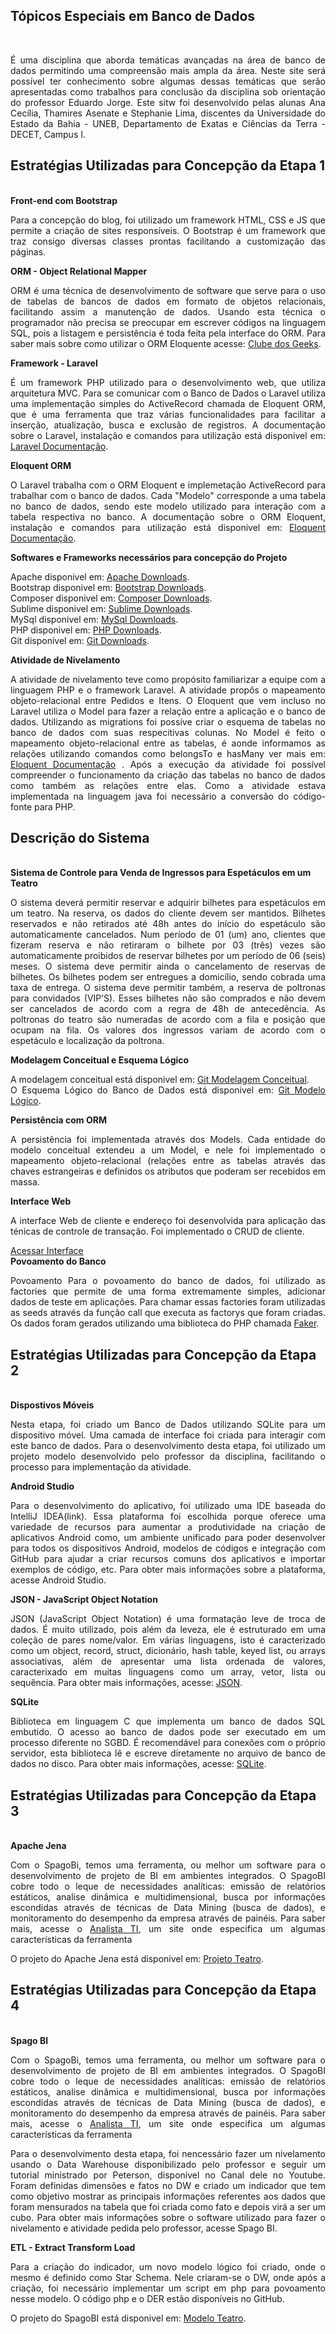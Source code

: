 <form class="form-horizontal" method="#">
 <div class="container">
  <div class="jumbotron">
    <h2>Tópicos Especiais em Banco de Dados</h2> </br>
    <p align="justify">É uma disciplina que aborda temáticas avançadas na área de banco de dados permitindo uma compreensão mais ampla da área. Neste site será possível ter conhecimento sobre algumas dessas temáticas que serão apresentadas como trabalhos
    para conclusão da disciplina sob orientação do professor Eduardo Jorge. Este sitw foi desenvolvido pelas alunas Ana Cecília, Thamires Asenate e Stephanie Lima, discentes da Universidade do Estado da Bahia - UNEB, Departamento de Exatas e Ciências da Terra - DECET, Campus I.  </p> 
  </div>
</div>
</form>

<form class="form-horizontal" method="#">
 <div class="container">
  <div class="jumbotron">
    <h2>Estratégias Utilizadas para Concepção da Etapa 1</h2> </br>
  </div>

  <div class="well">
  	<strong>Front-end com Bootstrap</strong></br>
  	<p align="justify">Para a concepção do blog, foi utilizado um framework HTML, CSS e JS que permite a criação de sites responsíveis. O Bootstrap é um framework que traz consigo diversas classes prontas facilitando a customização das páginas.</p>
  </div>

  <div class="well">
  	<strong>ORM - Object Relational Mapper</strong></br>
  	<p align="justify"> ORM é uma técnica de desenvolvimento de software que serve para o uso de tabelas de bancos de dados em formato de objetos relacionais, facilitando assim a manutenção de dados. Usando esta técnica o programador não precisa se preocupar em escrever códigos na linguagem SQL, pois a listagem e persistência é toda feita pela interface do ORM. Para saber mais sobre como utilizar o ORM Eloquente acesse: <a href="http://clubedosgeeks.com.br/programacao/php/laravel-usando-o-orm-eloquent">Clube dos Geeks</a>.</p>
  </div>

  <div class="well">
  	<strong>Framework - Laravel</strong></br>
  	<p align="justify">
     É um framework PHP utilizado para o desenvolvimento web, que utiliza arquitetura MVC. Para se comunicar com o Banco de Dados o Laravel utiliza uma implementação simples do ActiveRecord chamada de Eloquent ORM, que é uma ferramenta que traz várias funcionalidades para facilitar a inserção, atualização, busca e exclusão de registros. A documentação sobre o Laravel, instalação e comandos para utilização está disponivel em: <a href="https://laravel.com/docs/5.4">Laravel Documentação</a>.
    </p>
  </div>

   <div class="well">
  	<strong>Eloquent ORM</strong></br>
  	<p align="justify">
     O Laravel trabalha com o ORM Eloquent e implemetação ActiveRecord para trabalhar com o banco de dados. Cada "Modelo" corresponde a uma tabela no banco de dados, sendo este modelo utilizado para interação com a tabela respectiva no banco. A documentação sobre o ORM Eloquent, instalação e comandos para utilização está disponivel em: <a href="https://laravel.com/docs/5.0/eloquent#introduction">Eloquent Documentação</a>.
    </p>
  </div>

  <div class="well">
  	<strong>Softwares e Frameworks necessários para concepção do Projeto</strong> </br>
  	<p align="justify"> 
    Apache disponivel em: <a href="https://www.apachelounge.com/download/">Apache Downloads</a>.
    </br>
    Bootstrap disponivel em: <a href="http://getbootstrap.com/">Bootstrap Downloads</a>.
    </br>
    Composer disponivel em: <a href="https://getcomposer.org/">Composer Downloads</a>.
    </br>
    Sublime disponivel em: <a href="http://www.sublimetext.com/2">Sublime Downloads</a>.
    </br>
    MySql disponivel em: <a href="https://www.mysql.com/downloads/">MySql Downloads</a>.
    </br>
    PHP disponivel em: <a href="http://php.net/downloads.php">PHP Downloads</a>.
    </br>
    Git disponivel em: <a href="https://git-scm.com/downloads">Git Downloads</a>.
    </p>
  </div>

  <div class="well">
    <strong>Atividade de Nivelamento</strong></br>
    <p align="justify">
    A atividade de nivelamento teve como propósito familiarizar a equipe com a linguagem PHP e o framework Laravel. A atividade propôs o mapeamento objeto-relacional entre Pedidos e Itens. O Eloquent que vem incluso no Laravel utiliza o Model para fazer a relação entre a aplicação e o banco de dados. Utilizando as migrations foi possíve criar o esquema de tabelas no banco de dados com suas respecitivas colunas. No Model é feito o mapeamento objeto-relacional entre as tabelas, é aonde informamos as relações utilizando comandos como belongsTo e hasMany ver mais em: <a href="https://laravel.com/docs/5.0/eloquent#introduction">Eloquent Documentação</a> . Após a execução da atividade foi possível compreender o funcionamento da criação das tabelas no banco de dados como também as relações entre elas.  Como a atividade estava implementada na linguagem java foi necessário a conversão do código-fonte para PHP.
    </p>
  </div>

</div>
</form>

<form class="form-horizontal" method="#">
 <div class="container">
  <div class="jumbotron">
    <h2>Descrição do Sistema</h2> </br>
  </div>

   <div class="well">
    <strong>Sistema de Controle para Venda de Ingressos para Espetáculos em um Teatro</strong></br>
    <p align="justify">O sistema deverá permitir reservar e adquirir bilhetes para espetáculos em um teatro. Na reserva, os dados do cliente devem ser mantidos. Bilhetes reservados e não retirados até 48h antes do início do espetáculo são automaticamente cancelados. Num período de 01 (um) ano, clientes que fizeram reserva e não retiraram o bilhete por 03 (três) vezes são automaticamente proibidos de reservar bilhetes por um período de 06 (seis) meses. O sistema deve permitir ainda o cancelamento de reservas de bilhetes. Os bilhetes podem ser entregues a domicílio, sendo cobrada uma taxa de entrega. O sistema deve permitir também, a reserva de poltronas para convidados (VIP’S). Esses bilhetes não são comprados e não devem ser cancelados de acordo com a regra de 48h de antecedência. As poltronas do teatro são numeradas de acordo com a fila e posição que ocupam na fila. Os valores dos ingressos variam de acordo com o espetáculo e localização da poltrona.</p>
  </div>

  <div class="well">
    <strong>Modelagem Conceitual e Esquema Lógico</strong></br>
    <p align="justify"> A modelagem conceitual está disponivel em: <a href="https://github.com/slrocha/tebd/blob/master/documentos/Teatro%20DER.png">Git Modelagem Conceitual</a>.
    </br>
    O Esquema Lógico do Banco de Dados está  disponivel em: <a href="https://github.com/slrocha/tebd/blob/master/documentos/NewModeloLogico.png">Git Modelo Lógico</a>.
  </p>
  </div>

  <div class="well">
    <strong>Persistência com ORM</strong></br>
    <p align="justify"> A persistência foi implementada através dos Models. Cada entidade do modelo conceitual extendeu a um Model, e nele foi implementado o mapeamento objeto-relacional (relações entre as tabelas através das chaves estrangeiras e definidos os atributos que poderam ser recebidos em massa.</p>
  </div>

  <div class="well">
    <strong>Interface Web</strong></br>
    <p align="justify"> A interface Web de cliente e endereço foi desenvolvida para aplicação das ténicas de controle de transação. Foi implementado o CRUD de cliente.
  </p>
    <a href="{{ URL::to('cliente') }}" class="btn btn-warning">Acessar Interface</a>
  </div>

   <div class="well">
    <strong>Povoamento do Banco</strong></br>
    <p align="justify">Povoamento
      Para o povoamento do banco de dados, foi utilizado as factories que permite de uma forma extremamente simples, adicionar dados de teste em aplicações. Para chamar essas factories foram utilizadas as seeds através da função call que executa as factorys que foram criadas. Os dados foram gerados utilizando uma biblioteca do PHP chamada <a href="https://github.com/fzaninotto/Faker">Faker</a>.
  </p>
  </div>
</div>
</form>

<form class="form-horizontal" method="#">
 <div class="container">
  <div class="jumbotron">
    <h2>Estratégias Utilizadas para Concepção da Etapa 2</h2> </br>
  </div>

   <div class="well">
    <strong>Dispostivos Móveis</strong></br>
    <p align="justify"> Nesta etapa, foi criado um Banco de Dados utilizando SQLite para um dispositivo móvel. Uma camada de interface foi criada para interagir com este banco de dados. Para o desenvolvimento desta etapa, foi utilizado um projeto modelo desenvolvido pelo professor da disciplina, facilitando o processo para implementação da atividade.</p>
  </div>
<div class="well">
  	<strong>Android Studio</strong></br>
  	<p align="justify"> Para o desenvolvimento do aplicativo, foi utilizado uma IDE baseada do IntelliJ IDEA(link). Essa plataforma foi escolhida porque oferece uma variedade de recursos para aumentar a produtividade na criação de aplicativos Android como, um ambiente unificado para poder desenvolver para todos os dispositivos Android, modelos de códigos e integração com GitHub para ajudar a criar recursos comuns dos aplicativos e importar exemplos de código, etc. Para obter mais informações sobre a plataforma, acesse <a href="https://developer.android.com/studio/index.html"></a>Android Studio.</p>
  </div>

  <div class="well">
  	<strong>JSON - JavaScript Object Notation</strong></br>
  	<p align="justify"> JSON (JavaScript Object Notation) é uma formatação leve de troca de dados. É muito utilizado, pois além da leveza,  ele é estruturado em uma coleção de pares nome/valor. Em várias linguagens, isto é caracterizado como um object, record, struct, dicionário, hash table, keyed list, ou arrays associativas, além de apresentar uma lista ordenada de valores, caracterixado em muitas linguagens como um array, vetor, lista ou sequência. Para obter mais informações, acesse: <a href="http://www.json.org/json-pt.html">JSON</a>.
    </p>
  </div>

  <div class="well">
  	<strong>SQLite</strong></br>
  	<p align="justify">
     Biblioteca em linguagem C que implementa um banco de dados SQL embutido. O acesso ao banco de dados pode ser executado em um processo diferente no SGBD. É recomendável para conexões com o próprio servidor, esta biblioteca lê e escreve diretamente no arquivo de banco de dados no disco. Para obter mais informações, acesse: <a href="https://www.sqlite.org/">SQLite</a>.
    </p>
  </div>
</div>  
</form>

<form class="form-horizontal" method="#">
 <div class="container">
  <div class="jumbotron">
    <h2>Estratégias Utilizadas para Concepção da Etapa 3</h2> </br>
  </div>

   <div class="well">
    <strong>Apache Jena</strong></br>
    <p align="justify">Com o SpagoBi, temos uma ferramenta, ou melhor um software para o desenvolvimento de projeto de BI em ambientes integrados. O SpagoBI cobre todo o leque de necessidades analíticas: emissão de relatórios estáticos, analise dinâmica e multidimensional, busca por informações escondidas através de técnicas de Data Mining (busca de dados), e monitoramento do desempenho da empresa através de painéis. Para saber mais, acesse o  <a href="https://analistati.com/spagobi-plataforma-de-bi-livre/">Analista TI</a>, um site onde especifica um algumas características da ferramenta</p>
  </div> 
<div class="well">
  	<p align="justify"> 
    O projeto do Apache Jena está disponivel em: <a href="https://github.com/slrocha/jena_apache">Projeto Teatro</a>.
    </br>
    </p>
  </div>
</div>  
</form>


<form class="form-horizontal" method="#">
 <div class="container">
  <div class="jumbotron">
    <h2>Estratégias Utilizadas para Concepção da Etapa 4</h2> </br>
  </div>

   <div class="well">
    <strong>Spago BI</strong></br>
    <p align="justify">Com o SpagoBi, temos uma ferramenta, ou melhor um software para o desenvolvimento de projeto de BI em ambientes integrados. O SpagoBI cobre todo o leque de necessidades analíticas: emissão de relatórios estáticos, analise dinâmica e multidimensional, busca por informações escondidas através de técnicas de Data Mining (busca de dados), e monitoramento do desempenho da empresa através de painéis. Para saber mais, acesse o  <a href="https://analistati.com/spagobi-plataforma-de-bi-livre/">Analista TI</a>, um site onde especifica um algumas características da ferramenta</p>
    <p align="justify">Para o desenvolvimento desta etapa, foi nencessário fazer um nivelamento usando o Data Warehouse disponibilizado pelo professor e seguir um tutorial ministrado por Peterson, disponível no Canal dele no Youtube. Foram definidas dimensões e fatos no DW e criado um indicador que tem como objetivo mostrar as principais informações referentes aos dados que foram mensurados na tabela que foi criada como fato e depois virá a ser um cubo. Para obter mais informações sobre o software utilizado para fazer o nivelamento e atividade pedida pelo professor, acesse <a href="http://www.spagobi.org/"></a>Spago BI.</p>
  </div> 
  
 <div class="well">
  	<strong>ETL - Extract Transform Load</strong></br>
  	<p align="justify">Para a criação do indicador, um novo modelo lógico foi criado, onde o mesmo é definido como Star Schema. Nele criaram-se o DW, onde após a criação, foi necessário implementar um script em php para povoamento nesse modelo. O código php e o DER estão disponíveis no <a href="#"></a>GitHub.</p>
</p>
</div>
<div class="well">
  	<p align="justify"> 
    O projeto do SpagoBI está disponivel em: <a href="https://github.com/AnaCecilia65/tebd-spagobi">Modelo Teatro</a>.
    </br>
    </p>
  </div>
</div>  
</form>
